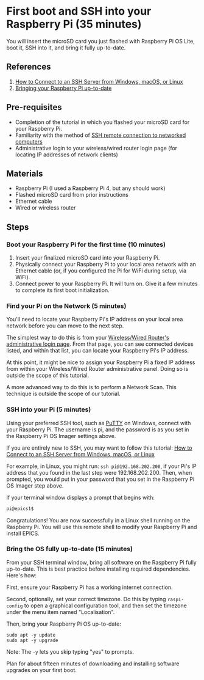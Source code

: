 # First boot and SSH into your Raspberry Pi (35 minutes)
You will insert the microSD card you just flashed with Raspberry Pi OS Lite, boot it, SSH into it, and bring it fully up-to-date.

## References
1. [How to Connect to an SSH Server from Windows, macOS, or Linux](https://www.howtogeek.com/311287/how-to-connect-to-an-ssh-server-from-windows-macos-or-linux/)
2. [Bringing your Raspberry Pi up-to-date](https://jamesjdavis.medium.com/how-to-update-raspberry-pi-just-follow-these-easy-steps-ac507cf70238)

## Pre-requisites
* Completion of the tutorial in which you flashed your microSD card for your Raspberry Pi.
* Familiarity with the method of [SSH remote connection to networked computers](https://www.startutorial.com/articles/view/ssh-basics-part-1-introduction)
* Administrative login to your wireless/wired router login page (for locating IP addresses of network clients)

## Materials
* Raspberry Pi (I used a Raspberry Pi 4, but any should work)
* Flashed microSD card from prior instructions
* Ethernet cable
* Wired or wireless router

## Steps
### Boot your Raspberry Pi for the first time (10 minutes)
1. Insert your finalized microSD card into your Raspberry Pi.
1. Physically connect your Raspberry Pi to your local area network with an Ethernet cable (or, if you configured the Pi for WiFi during setup, via WiFi).
1. Connect power to your Raspberry Pi. It will turn on. Give it a few minutes to complete its first boot initialization.
    
### Find your Pi on the Network (5 minutes)

You'll need to locate your Raspberry Pi's IP address on your local area network before you can move to the next step.

The simplest way to do this is from your [Wireless/Wired Router's administrative login page](https://www.lifewire.com/accessing-your-router-at-home-818205). From that page, you can see connected devices listed, and within that list, you can locate your Raspberry Pi's IP address.

At this point, it might be nice to assign your Raspberry Pi a fixed IP address from within your Wireless/Wired Router administrative panel. Doing so is outside the scope of this tutorial.

A more advanced way to do this is to perform a Network Scan. This technique is outside the scope of our tutorial.

### SSH into your Pi (5 minutes)

Using your preferred SSH tool, such as [PuTTY](https://www.putty.org/) on Windows, connect with your Raspberry Pi. The username is pi, and the password is as you set in the Raspberry Pi OS Imager settings above.

If you are entirely new to SSH, you may want to follow this tutorial: [How to Connect to an SSH Server from Windows, macOS, or Linux](https://www.howtogeek.com/311287/how-to-connect-to-an-ssh-server-from-windows-macos-or-linux/)

For example, in Linux, you might run: `ssh pi@192.168.202.200`, if your Pi's IP address that you found in the last step were 192.168.202.200. Then, when prompted, you would put in your password that you set in the Raspberry Pi OS Imager step above.

If your terminal window displays a prompt that begins with:

```bash
pi@epics1$
```

Congratulations! You are now successfully in a Linux shell running on the Raspberry Pi. You will use this remote shell to modify your Raspberry Pi and install EPICS.

### Bring the OS fully up-to-date (15 minutes)
From your SSH terminal window, bring all software on the Raspberry Pi fully up-to-date. This is best practice before installing required dependencies. Here's how:

First, ensure your Raspberry Pi has a working internet connection.

Second, optionally, set your correct timezone. Do this by typing `raspi-config` to open a graphical configuration tool, and then set the timezone under the menu item named "Localisation".

Then, bring your Raspberry Pi OS up-to-date:

```
sudo apt -y update
sudo apt -y upgrade
```

Note: The `-y` lets you skip typing "yes" to prompts.

Plan for about fifteen minutes of downloading and installing software upgrades on your first boot.
